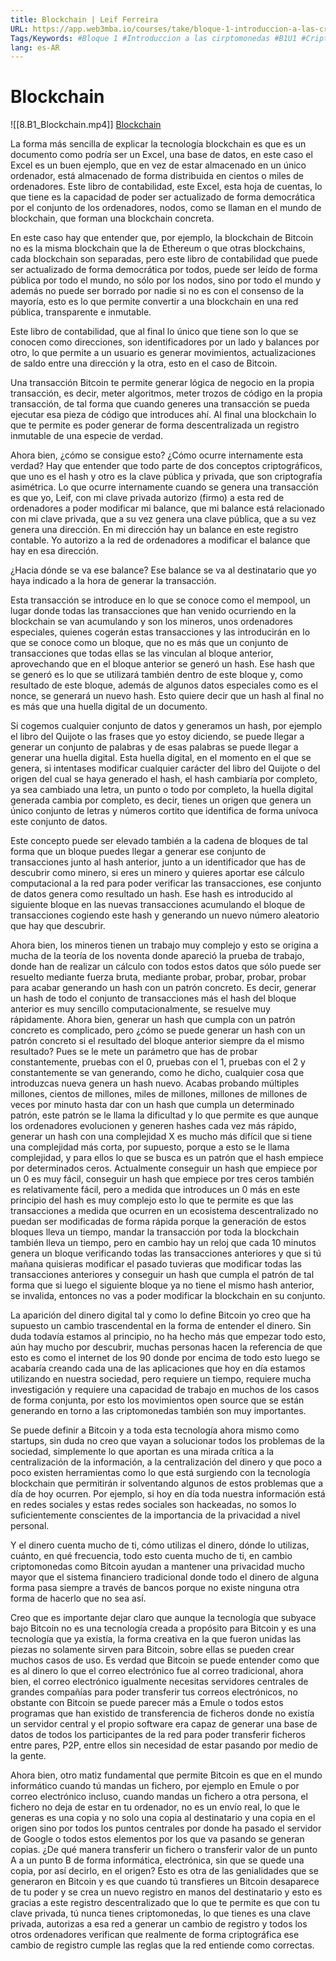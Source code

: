 ```yaml
---
title: Blockchain | Leif Ferreira
URL: https://app.web3mba.io/courses/take/bloque-1-introduccion-a-las-criptomonedas/lessons/39202949-blockchain-leif-ferreira
Tags/Keywords: #Bloque 1 #Introduccion a las cirptomonedas #B1U1 #Criptomonedas #Revolucion del dinero #Blockchain #Leif Ferreira
lang: es-AR
---
```

# Blockchain
![[8.B1_Blockchain.mp4]]
[Blockchain](https://app.web3mba.io/courses/take/bloque-1-introduccion-a-las-criptomonedas/lessons/39202949-blockchain-leif-ferreira)

La forma más sencilla de explicar la tecnología blockchain es que es un documento como podría ser un Excel, una base de datos, en este caso el Excel es un buen ejemplo, que en vez de estar almacenado en un único ordenador, está almacenado de forma distribuida en cientos o miles de ordenadores. Este libro de contabilidad, este Excel, esta hoja de cuentas, lo que tiene es la capacidad de poder ser actualizado de forma democrática por el conjunto de los ordenadores, nodos, como se llaman en el mundo de blockchain, que forman una blockchain concreta. 

En este caso hay que entender que, por ejemplo, la blockchain de Bitcoin no es la misma blockchain que la de Ethereum o que otras blockchains, cada blockchain son separadas, pero este libro de contabilidad que puede ser actualizado de forma democrática por todos, puede ser leído de forma pública por todo el mundo, no sólo por los nodos, sino por todo el mundo y además no puede ser borrado por nadie si no es con el consenso de la mayoría, esto es lo que permite convertir a una blockchain en una red pública, transparente e inmutable.

Este libro de contabilidad, que al final lo único que tiene son lo que se conocen como direcciones, son identificadores por un lado y balances por otro, lo que permite a un usuario es generar movimientos, actualizaciones de saldo entre una dirección y la otra, esto en el caso de Bitcoin. 

Una transacción Bitcoin te permite generar lógica de negocio en la propia transacción, es decir, meter algoritmos, meter trozos de código en la propia transacción, de tal forma que cuando generes una transacción se pueda ejecutar esa pieza de código que introduces ahí. Al final una blockchain lo que te permite es poder generar de forma descentralizada un registro inmutable de una especie de verdad.

Ahora bien, ¿cómo se consigue esto? ¿Cómo ocurre internamente esta verdad? Hay que entender que todo parte de dos conceptos criptográficos, que uno es el hash y otro es la clave pública y privada, que son criptografía asimétrica. Lo que ocurre internamente cuando se genera una transacción es que yo, Leif, con mi clave privada autorizo (firmo) a esta red de ordenadores a poder modificar mi balance, que mi balance está relacionado con mi clave privada, que a su vez genera una clave pública, que a su vez genera una dirección. En mi dirección hay un balance en este registro contable. Yo autorizo a la red de ordenadores a modificar el balance que hay en esa dirección. 

¿Hacia dónde se va ese balance? Ese balance se va al destinatario que yo haya indicado a la hora de generar la transacción. 

Esta transacción se introduce en lo que se conoce como el mempool, un lugar donde todas las transacciones que han venido ocurriendo en la blockchain se van acumulando y son los mineros, unos ordenadores especiales, quienes cogerán estas transacciones y las introducirán en lo que se conoce como un bloque, que no es más que un conjunto de transacciones que todas ellas se las vinculan al bloque anterior, aprovechando que en el bloque anterior se generó un hash. Ese hash que se generó es lo que se utilizará también dentro de este bloque y, como resultado de este bloque, además de algunos datos especiales como es el nonce, se generará un nuevo hash. Esto quiere decir que un hash al final no es más que una huella digital de un documento. 

Si cogemos cualquier conjunto de datos y generamos un hash, por ejemplo el libro del Quijote o las frases que yo estoy diciendo, se puede llegar a generar un conjunto de palabras y de esas palabras se puede llegar a generar una huella digital. Esta huella digital, en el momento en el que se genera, si intentases modificar cualquier carácter del libro del Quijote o del origen del cual se haya generado el hash, el hash cambiaría por completo, ya sea cambiado una letra, un punto o todo por completo, la huella digital generada cambia por completo, es decir, tienes un origen que genera un único conjunto de letras y números cortito que identifica de forma unívoca este conjunto de datos. 

Este concepto puede ser elevado también a la cadena de bloques de tal forma que un bloque puedes llegar a generar ese conjunto de transacciones junto al hash anterior, junto a un identificador que has de descubrir como minero, si eres un minero y quieres aportar ese cálculo computacional a la red para poder verificar las transacciones, ese conjunto de datos genera como resultado un hash.
Ese hash es introducido al siguiente bloque en las nuevas transacciones acumulando el bloque de transacciones cogiendo este hash y generando un nuevo número aleatorio que hay que descubrir. 

Ahora bien, los mineros tienen un trabajo muy complejo y esto se origina a mucha de la teoría de los noventa donde apareció la prueba de trabajo, donde han de realizar un cálculo con todos estos datos que sólo puede ser resuelto mediante fuerza bruta, mediante probar, probar, probar, probar para acabar generando un hash con un patrón concreto. Es decir, generar un hash de todo el conjunto de transacciones más el hash del bloque anterior es muy sencillo computacionalmente, se resuelve muy rápidamente. Ahora bien, generar un hash que cumpla con un patrón concreto es complicado, pero ¿cómo se puede generar un hash con un patrón concreto si el resultado del bloque anterior siempre da el mismo resultado? Pues se le mete un parámetro que has de probar constantemente, pruebas con el 0, pruebas con el 1, pruebas con el 2 y constantemente se van generando, como he dicho, cualquier cosa que introduzcas nueva genera un hash nuevo. Acabas probando múltiples millones, cientos de millones, miles de millones, millones de millones de veces por minuto hasta dar con un hash que cumpla un determinado patrón, este patrón se le llama la dificultad y lo que permite es que aunque los ordenadores evolucionen y generen hashes cada vez más rápido, generar un hash con una complejidad X es mucho más difícil que si tiene una complejidad más corta, por supuesto, porque a esto se le llama complejidad, y para ellos lo que se busca es un patrón que el hash empiece por determinados ceros. Actualmente conseguir un hash que empiece por un 0 es muy fácil, conseguir un hash que empiece por tres ceros también es relativamente fácil, pero a medida que introduces un 0 más en este principio del hash es muy complejo esto lo que te permite es que las transacciones a medida que ocurren en un ecosistema descentralizado no puedan ser modificadas de forma rápida porque la generación de estos bloques lleva un tiempo, mandar la transacción por toda la blockchain también lleva un tiempo, pero en cambio hay un reloj que cada 10 minutos genera un bloque verificando todas las transacciones anteriores y que si tú mañana quisieras modificar el pasado tuvieras que modificar todas las transacciones anteriores y conseguir un hash que cumpla el patrón de tal forma que si luego el siguiente bloque ya no tiene el mismo hash anterior, se invalida, entonces no vas a poder modificar la blockchain en su conjunto.

La aparición del dinero digital tal y como lo define Bitcoin yo creo que ha supuesto un cambio trascendental en la forma de entender el dinero. Sin duda todavía estamos al principio, no ha hecho más que empezar todo esto, aún hay mucho por descubrir, muchas personas hacen la referencia de que esto es como el internet de los 90 donde por encima de todo esto luego se acabaría creando cada una de las aplicaciones que hoy en día estamos utilizando en nuestra sociedad, pero requiere un tiempo, requiere mucha investigación y requiere una capacidad de trabajo en muchos de los casos de forma conjunta, por esto los movimientos open source que se están generando en torno a las criptomonedas también son muy importantes.

Se puede definir a Bitcoin y a toda esta tecnología ahora mismo como startups, sin duda no creo que vayan a solucionar todos los problemas de la sociedad, simplemente lo que aportan es una mirada crítica a la centralización de la información, a la centralización del dinero y que poco a poco existen herramientas como lo que está surgiendo con la tecnología blockchain que permitirán ir solventando algunos de estos problemas que a día de hoy ocurren. Por ejemplo, si hoy en día toda nuestra información está en redes sociales y estas redes sociales son hackeadas, no somos lo suficientemente conscientes de la importancia de la privacidad a nivel personal.

Y el dinero cuenta mucho de ti, cómo utilizas el dinero, dónde lo utilizas, cuánto, en qué frecuencia, todo esto cuenta mucho de ti, en cambio criptomonedas como Bitcoin ayudan a mantener una privacidad mucho mayor que el sistema financiero tradicional donde todo el dinero de alguna forma pasa siempre a través de bancos porque no existe ninguna otra forma de hacerlo que no sea así.

Creo que es importante dejar claro que aunque la tecnología que subyace bajo Bitcoin no es una tecnología creada a propósito para Bitcoin y es una tecnología que ya existía, la forma creativa en la que fueron unidas las piezas no solamente sirven para Bitcoin, sobre ellas se pueden crear muchos casos de uso. Es verdad que Bitcoin se puede entender como que es al dinero lo que el correo electrónico fue al correo tradicional, ahora bien, el correo electrónico igualmente necesitas servidores centrales de grandes compañías para poder transferir tus correos electrónicos, no obstante con Bitcoin se puede parecer más a Emule o todos estos programas que han existido de transferencia de ficheros donde no existía un servidor central y el propio software era capaz de generar una base de datos de todos los participantes de la red para poder transferir ficheros entre pares, P2P, entre ellos sin necesidad de estar pasando por medio de la gente.

Ahora bien, otro matiz fundamental que permite Bitcoin es que en el mundo informático cuando tú mandas un fichero, por ejemplo en Emule o por correo electrónico incluso, cuando mandas un fichero a otra persona, el fichero no deja de estar en tu ordenador, no es un envío real, lo que le generas es una copia y no solo una copia al destinatario y una copia en el origen sino por todos los puntos centrales por donde ha pasado el servidor de Google o todos estos elementos por los que va pasando se generan copias.
¿De qué manera transferir un fichero o transferir valor de un punto A a un punto B de forma informática, electrónica, sin que se quede una copia, por así decirlo, en el origen?
Esto es otra de las genialidades que se generaron en Bitcoin y es que cuando tú transfieres un Bitcoin desaparece de tu poder y se crea un nuevo registro en manos del destinatario y esto es gracias a este registro descentralizado que lo que te permite es que con tu clave privada, tú nunca tienes criptomonedas, lo que tienes es una clave privada, autorizas a esa red a generar un cambio de registro y todos los otros ordenadores verifican que realmente de forma criptográfica ese cambio de registro cumple las reglas que la red entiende como correctas.